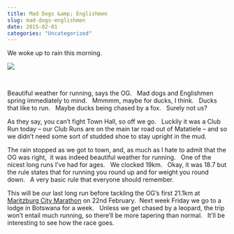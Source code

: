 ```yaml
---
title: Mad Dogs &amp; Englishmen
slug: mad-dogs-englishmen
date: 2015-02-01
categories: "Uncategorized"
---
```


<p>We woke up to rain this morning.</p>
<p><img src="http://res.cloudinary.com/dy6grlu8z/image/upload/v1558842107/yrbyswaxhbakjzpqqmjm.jpg"/></p>
<p> </p>
<p>Beautiful weather for running, says the OG.   Mad dogs and Englishmen spring immediately to mind.   Mmmmm, maybe for ducks, I think.   Ducks that like to run.   Maybe ducks being chased by a fox.   Surely not us?</p>
<p>As they say, you can’t fight Town Hall, so off we go.   Luckily it was a Club Run today – our Club Runs are on the main tar road out of Matatiele – and so we didn’t need some sort of studded shoe to stay upright in the mud.</p>
<p>The rain stopped as we got to town, and, as much as I hate to admit that the OG was right,  it was indeed beautiful weather for running.   One of the nicest long runs I’ve had for ages.   We clocked 19km.   Okay, it was 18.7 but the rule states that for running you round up and for weight you round down.   A very basic rule that everyone should remember.</p>
<p>This will be our last long run before tackling the OG’s first 21.1km at <a title="Check it out here!" href="http://www.pmb42.co.za/">Maritzburg City Marathon</a> on 22nd February.  Next week Friday we go to a lodge in Botswana for a week.   Unless we get chased by a leopard, the trip won’t entail much running, so there’ll be more tapering than normal.   It’ll be interesting to see how the race goes.</p>







